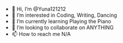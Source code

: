 - 👋 Hi, I’m @Yuna121212
- 👀 I’m interested in Coding, Writing, Dancing 
- 🌱 I’m currently learning Playing the Piano
- 💞️ I’m looking to collaborate on ANYTHING
- 📫 How to reach me N/A

<!---
Yuna121212/Yuna121212 is a ✨ special ✨ repository because its `README.md` (this file) appears on your GitHub profile.
You can click the Preview link to take a look at your changes.
--->
